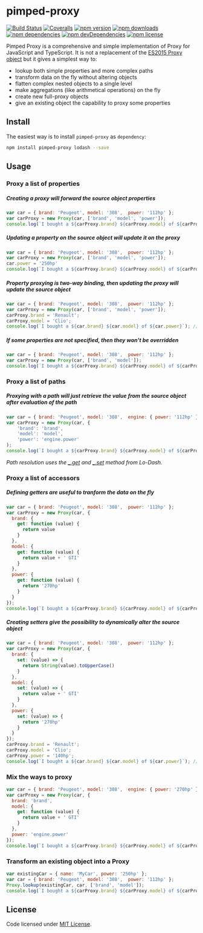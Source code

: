 # pimped-proxy
[![Build Status](https://img.shields.io/travis/Boulangerie/pimped-proxy.svg?style=flat-square)](https://travis-ci.org/Boulangerie/pimped-proxy)
[![Coveralls](https://img.shields.io/coveralls/Boulangerie/pimped-proxy.svg?branch=master)](https://coveralls.io/github/Boulangerie/pimped-proxy)
[![npm version](https://img.shields.io/npm/v/pimped-proxy.svg?style=flat-square)](https://www.npmjs.org/package/pimped-proxy)
[![npm downloads](https://img.shields.io/npm/dm/pimped-proxy.svg?style=flat-square)](http://npm-stat.com/charts.html?package=pimped-proxy&from=2016-12-01)
[![npm dependencies](https://img.shields.io/david/Boulangerie/pimped-proxy.svg)](https://david-dm.org/Boulangerie/pimped-proxy)
[![npm devDependencies](https://img.shields.io/david/dev/Boulangerie/pimped-proxy.svg)](https://david-dm.org/Boulangerie/pimped-proxy)
[![npm license](https://img.shields.io/npm/l/pimped-proxy.svg)](https://www.npmjs.org/package/pimped-proxy)

Pimped Proxy is a comprehensive and simple implementation of Proxy for JavaScript and TypeScript. It is not a replacement of
the [ES2015 Proxy object](https://developer.mozilla.org/en-US/docs/Web/JavaScript/Reference/Global_Objects/Proxy) but it gives a simplest way to:
- lookup both simple properties and more complex paths
- transform data on the fly without altering objects
- flatten complex nested objects to a single level
- make aggregations (like arithmetical operations) on the fly
- create new full-proxy objects
- give an existing object the capability to proxy some properties 

## Install
The easiest way is to install `pimped-proxy` as `dependency`:
```sh
npm install pimped-proxy lodash --save
```

## Usage
### Proxy a list of properties
##### Creating a proxy will forward the source object properties
```js
var car = { brand: 'Peugeot', model: '308',  power: '112hp' };
var carProxy = new Proxy(car, ['brand', 'model', 'power']);
console.log(`I bought a ${carProxy.brand} ${carProxy.model} of ${carProxy.power}`); // displays "I bought a Peugeot 308 of 112hp"
```

##### Updating a property on the source object will update it on the proxy
```js
var car = { brand: 'Peugeot', model: '308',  power: '112hp' };
var carProxy = new Proxy(car, ['brand', 'model', 'power']);
car.power = '250hp'
console.log(`I bought a ${carProxy.brand} ${carProxy.model} of ${carProxy.power}`); // displays "I bought a Peugeot 308 of 250hp"
```

##### Property proxying is two-way binding, then updating the proxy will update the source object
```js
var car = { brand: 'Peugeot', model: '308',  power: '112hp' };
var carProxy = new Proxy(car, ['brand', 'model', 'power']);
carProxy.brand = 'Renault';
carProxy.model = 'Clio';
console.log(`I bought a ${car.brand} ${car.model} of ${car.power}`); // displays "I bought a Renault Clio of 112hp"
```

##### If some properties are not specified, then they won't be overridden
```js
var car = { brand: 'Peugeot', model: '308',  power: '112hp' };
var carProxy = new Proxy(car, ['brand', 'model']);
console.log(`I bought a ${carProxy.brand} ${carProxy.model} of ${carProxy.power||'??'}`); // displays "I bought a Peugeot 308 of ??"
```

### Proxy a list of paths
##### Proxying with a path will just retrieve the value from the source object after evaluation of the path
```js
var car = { brand: 'Peugeot', model: '308',  engine: { power: '112hp' }};
var carProxy = new Proxy(car, {
    'brand': 'brand',
    'model': 'model',
    'power': 'engine.power'
);
console.log(`I bought a ${carProxy.brand} ${carProxy.model} of ${carProxy.power}`); // displays "I bought a Peugeot 308 of 112hp"
```
*Path resolution uses the [_.get](https://lodash.com/docs/4.17.2#get) and  [_.set](https://lodash.com/docs/4.17.2#set) method from Lo-Dash.* 

### Proxy a list of accessors

##### Defining getters are useful to tranform the data on the fly
```js
var car = { brand: 'Peugeot', model: '308',  power: '112hp' };
var carProxy = new Proxy(car, {
  brand: {
    get: function (value) {
      return value
    }
  },
  model: {
    get: function (value) {
      return value + ' GTI'
    }
  },
  power: {
    get: function (value) {
      return '270hp'
    }
  }
});
console.log(`I bought a ${carProxy.brand} ${carProxy.model} of ${carProxy.power}`); // displays "I bought a Peugeot 308 GTI of 270hp"
```

##### Creating setters give the possibility to dynamically alter the source object
```js
var car = { brand: 'Peugeot', model: '308',  power: '112hp' };
var carProxy = new Proxy(car, {
  brand: {
    set: (value) => {
      return String(value).toUpperCase()
    }
  },
  model: {
    set: (value) => {
      return value + ' GTI'
    }
  },
  power: {
    set: (value) => {
      return '270hp'
    }
  }
});
carProxy.brand = 'Renault';
carProxy.model = 'Clio';
carProxy.power = '140hp';
console.log(`I bought a ${car.brand} ${car.model} of ${car.power}`); // displays "I bought a RENAULT Clio GTI of 270hp"
```

### Mix the ways to proxy

```js
var car = { brand: 'Peugeot', model: '308',  engine: { power: '270hp' }};
var carProxy = new Proxy(car, {
  brand: 'brand',
  model: {
    get: function (value) {
      return value + ' GTI'
    }
  },
  power: 'engine.power'
});
console.log(`I bought a ${carProxy.brand} ${carProxy.model} of ${carProxy.power}`); // displays "I bought a Peugeot 308 GTI of 270hp"
```

### Transform an existing object into a Proxy
```js
var existingCar = { name: 'MyCar', power: '250hp' };
var car = { brand: 'Peugeot', model: '308',  power: '112hp' };
Proxy.lookup(existingCar, car, ['brand', 'model']);
console.log(`I bought a ${carProxy.brand} ${carProxy.model} of ${carProxy.power} and I called it ${carProxy.name}`); // displays "I bought a Peugeot 308 of 250hp and I called it MyCar"
```

## License
Code licensed under [MIT License](LICENSE).
